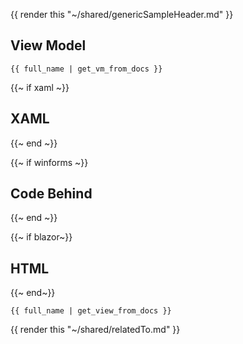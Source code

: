 {{ render this "~/shared/genericSampleHeader.md" }}

## View Model

```
{{ full_name | get_vm_from_docs }}
```

{{~ if xaml ~}}
## XAML
{{~ end ~}}

{{~ if winforms ~}}
## Code Behind
{{~ end ~}}

{{~ if blazor~}}
## HTML
{{~ end~}}

```
{{ full_name | get_view_from_docs }}
```

{{ render this "~/shared/relatedTo.md" }}
